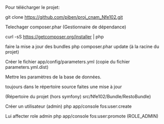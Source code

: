 Pour télécharger le projet:

git clone https://github.com/piben/proj_cnam_Nfe102.git

Telechager composer.phar (Gestionnaire de dépendance)

curl -sS https://getcomposer.org/installer | php

faire la mise a jour des bundles
php composer.phar update (à la racine du projet)

Créer le fichier app/config/parameters.yml (copie du fichier parameters.yml.dist)

Mettre les paramètres de la base de données.

toujours dans le répertoire source faites une mise à jour 

(Répertoire du projet (hors symfony) src/Nfe102/Bundle/RestoBundle)

Créer un utilisateur (admin) 
php app/console fos:user:create

Lui affecter role admin
 php app/console fos:user:promote
(ROLE_ADMIN)

